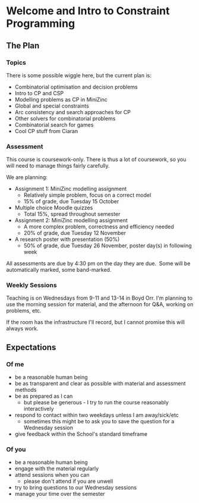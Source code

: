 # Welcome and Intro to Constraint Programming

## The Plan
### Topics
There is some possible wiggle here, but the current plan is:
- Combinatorial optimisation and decision problems
- Intro to CP and CSP
- Modelling problems as CP in MiniZinc
- Global and special constraints
- Arc consistency and search approaches for CP
- Other solvers for combinatorial problems
- Combinatorial search for games
- Cool CP stuff from Ciaran

### Assessment
This course is coursework-only.  There is thus a lot of coursework, so you will need to manage things fairly carefully. 

We are planning:

- Assignment 1: MiniZinc modelling assignment
    - Relatively simple problem, focus on a correct model
    - 15% of grade, due Tuesday 15 October
- Multiple choice Moodle quizzes
    - Total 15%, spread throughout semester
- Assignment 2: MiniZinc modelling assignment
    - A more complex problem, correctness and efficiency needed
    - 20% of grade, due Tuesday 12 November
- A research poster with presentation (50%)
    - 50% of grade, due Tuesday 26 November, poster day(s) in following week

All assessments are due by 4:30 pm on the day they are due.  Some will be automatically marked, some band-marked.  

### Weekly Sessions

Teaching is on Wednesdays from 9-11 and 13-14 in Boyd Orr.  I'm planning to use the morning session for material, and the afternoon for Q&A, working on problems, etc.  

If the room has the infrastructure I'll record, but I cannot promise this will always work.  


## Expectations
### Of me
- be a reasonable human being
- be as transparent and clear as possible with material and assessment methods
- be as prepared as I can
    - but please be generous - I try to run the course reasonably interactively
- respond to contact within two weekdays unless I am away/sick/etc
    - sometimes this might be to ask you to save the question for a Wednesday session
- give feedback within the School's standard timeframe

### Of you
- be a reasonable human being
- engage with the material regularly
- attend sessions when you can 
    - please don't attend if you are unwell
- try to bring questions to our Wednesday sessions
- manage your time over the semester

